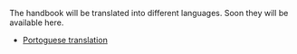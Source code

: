 The handbook will be translated into different languages. Soon they will be available here.

* [Portoguese translation](https://foster.gitbook.io/manual-de-formacao-em-ciencia-aberta )
